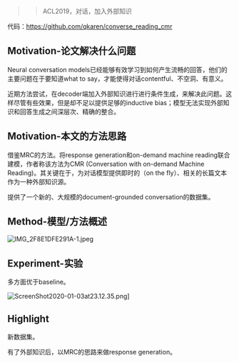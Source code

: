 > >ACL2019，对话，加入外部知识

代码：https://github.com/qkaren/converse_reading_cmr



## Motivation-论文解决什么问题

Neural conversation models已经能够有效学习到如何产生流畅的回答，他们的主要问题在于要知道what to say，才能使得对话contentful、不空洞、有意义。

近期方法尝试，在decoder端加入外部知识进行进行条件生成，来解决此问题。这样尽管有些效果，但是却不足以提供足够的inductive bias；模型无法实现外部知识和回答生成之间深层次、精确的整合。



## Motivation-本文的方法思路

借鉴MRC的方法。将response generation和on-demand machine reading联合建模，作者称该方法为CMR (Conversation with on-demand Machine Reading)。其关键在于，为对话模型提供即时的（on the fly）、相关的长篇文本作为一种外部知识源。

提供了一个新的、大规模的document-grounded conversation的数据集。



## Method-模型/方法概述

![IMG_2F8E1DFE291A-1.jpeg](http://forum.deepaccess.cn/uploads/default/optimized/1X/6aceafe9324d7cded4d72c2019c4296bf2870b38_2_690x350.jpeg)



## Experiment-实验

多方面优于baseline。

![ScreenShot2020-01-03at23.12.35.png](http://forum.deepaccess.cn/uploads/default/optimized/1X/8cbde8bc81d3e9199923e61ff1987c2723c3bd87_2_690x280.png)]



## Highlight

新数据集。

有了外部知识后，以MRC的思路来做response generation。